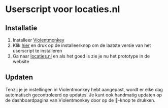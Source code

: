 # Userscript voor locaties.nl

## Installatie

1. Installeer [Violentmonkey](https://violentmonkey.github.io/get-it/)
2. Klik [hier](https://github.com/gllms/locaties/releases/latest/download/locaties.user.js) en druk op de installeerknop om de laatste versie van het userscript te installeren
3. Ga naar [locaties.nl](https://www.locaties.nl) en als het goed is zie je nu het prototype in de website

## Updaten

Tenzij je je instellingen in Violentmonkey hebt aangepast, wordt er elke dag automatisch gecontroleerd op updates. Je kunt ook handmatig updaten op de dashboardpagina van Violentmonkey door op de 🔄-knop te drukken.
